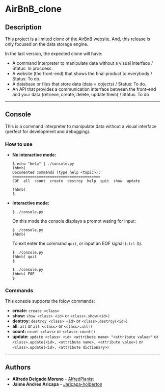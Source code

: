 # AirBnB_clone

## Description

This project is a limited clone of the AirBnB website. And, this release
is only focused on the data storage engine.

In the last version, the expected clone will have:

* A command interpreter to manipulate data without a visual interface / Status: In proccess.
* A website (the front-end) that shows the final product to everybody / Status: To do.
* A database or files that store data (data = objects) / Status: To do.
* An API that provides a communication interface between the front-end and your data (retrieve, create, delete, update them) / Status: To do

---

## Console
This is a command interpreter to manipulate data without
a visual interface (perfect for development and debugging).

### How to use

- **No interactive mode:**

    ```
    $ echo "help" | ./console.py
    (hbnb) 
    Documented commands (type help <topic>):
    ========================================
    EOF  all  count  create  destroy  help  quit  show  update

    (hbnb) 
    $
    ```

- **Interactive mode:**

    ```
    $ ./console.py
    ```

    On this mode the console displays a prompt wating for input:

    ```
    $ ./console.py
    (hbnb) 
    ```

    To exit enter the command `quit`, or input an EOF signal 
    (`ctrl-D`).

    ```
    $ ./console.py
    (hbnb) quit
    $
    ```

    ```
    $ ./console.py
    (hbnb) EOF
    $
    ```

### Commands

This console supports the folow commands:

- **create:** `create <class>`
- **show:** `show <class> <id>` or `<class>.show(<id>)`
- **destroy:** `destroy <class> <id>` or `<class>.destroy(<id>)`
- **all:** `all` or `all <class>` or `<class>.all()`
- **count:** `count <class>` or `<class>.count()`
- **update:** `update <class> <id> <attribute name> "<attribute value>"` or
`<class>.update(<id>, <attribute name>, <attribute value>)` or `<class>.update(<id>, <attribute dictionary>)`

---

## Authors

* **Alfredo Delgado Moreno** - [AlfredPianist](https://github.com/AlfredPianist)
* **Jaime Andres Aricapa** - [Jaricapa-holberton](https://github.com/Jaricapa-holberton)